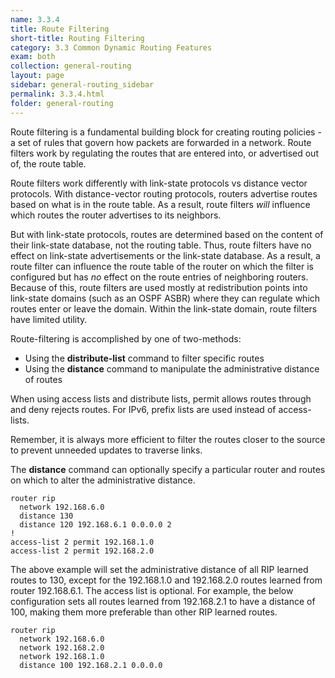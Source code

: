```yaml
---
name: 3.3.4
title: Route Filtering
short-title: Routing Filtering
category: 3.3 Common Dynamic Routing Features
exam: both
collection: general-routing
layout: page
sidebar: general-routing_sidebar
permalink: 3.3.4.html
folder: general-routing
---
```

Route filtering is a fundamental building block for creating routing policies - a set of rules that govern how packets are forwarded in a network. Route filters work by regulating the routes that are entered into, or advertised out of, the route table.

Route filters work differently with link-state protocols vs distance vector protocols. With distance-vector routing protocols, routers advertise routes based on what is in the route table. As a result, route filters *will* influence which routes the router advertises to its neighbors.

But with link-state protocols, routes are determined based on the content of their link-state database, not the routing table. Thus, route filters have no effect on link-state advertisements or the link-state database. As a result, a route filter can influence the route table of the router on which the filter is configured but has *no* effect on the route entries of neighboring routers. Because of this, route filters are used mostly at redistribution points into link-state domains (such as an OSPF ASBR) where they can regulate which routes enter or leave the domain. Within the link-state domain, route filters have limited utility.

Route-filtering is accomplished by one of two-methods:
- Using the **distribute-list** command to filter specific routes
- Using the **distance** command to manipulate the administrative distance of routes

When using access lists and distribute lists, permit allows routes through and deny rejects routes. For IPv6, prefix lists are used instead of access-lists.

Remember, it is always more efficient to filter the routes closer to the source to prevent unneeded updates to traverse links.

The **distance** command can optionally specify a particular router and routes on which to alter the administrative distance.
```
router rip
  network 192.168.6.0
  distance 130
  distance 120 192.168.6.1 0.0.0.0 2
!
access-list 2 permit 192.168.1.0
access-list 2 permit 192.168.2.0
```
The above example will set the administrative distance of all RIP learned routes to 130, except for the 192.168.1.0 and 192.168.2.0 routes learned from router 192.168.6.1. The access list is optional. For example, the below configuration sets all routes learned from 192.168.2.1 to have a distance of 100, making them more preferable than other RIP learned routes.
```
router rip
  network 192.168.6.0
  network 192.168.2.0
  network 192.168.1.0
  distance 100 192.168.2.1 0.0.0.0
```
